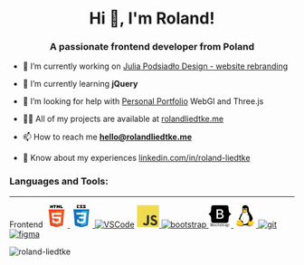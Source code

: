 <h1 align="center">Hi 👋, I'm Roland!</h1>
<h3 align="center">A passionate frontend developer from Poland</h3>

- 🔭 I’m currently working on [Julia Podsiadło Design - website rebranding](https://podsiadlodesign.pl/)

- 🌱 I’m currently learning **jQuery**

- 🤝 I’m looking for help with [Personal Portfolio](https://rolandliedtke.me/) WebGl and Three.js

- 👨‍💻 All of my projects are available at [rolandliedtke.me](https://rolandliedtke.me/)

- 📫 How to reach me **hello@rolandliedtke.me**

- 📄 Know about my experiences [linkedin.com/in/roland-liedtke](https://www.linkedin.com/in/roland-liedtke/)

<h3 align="left">Languages and Tools:</h3><hr>
<p align="left">Frontend
  <a href="https://www.w3.org/html/" target="_blank" rel="noreferrer"> <img src="https://raw.githubusercontent.com/devicons/devicon/master/icons/html5/html5-original-wordmark.svg" alt="html5" width="40" height="40"/> </a>
  <a href="https://www.w3schools.com/css/" target="_blank" rel="noreferrer"> <img src="https://raw.githubusercontent.com/devicons/devicon/master/icons/css3/css3-original-wordmark.svg" alt="css3" width="40" height="40"/> 
</a>
  <a href="https://code.visualstudio.com/" target="_blank" rel="noreferrer"> <img src="https://upload.wikimedia.org/wikipedia/commons/9/9a/Visual_Studio_Code_1.35_icon.svg" alt="VSCode" width="40" height="40"/></a>
  <a href="https://developer.mozilla.org/en-US/docs/Web/JavaScript" target="_blank" rel="noreferrer"> <img src="https://raw.githubusercontent.com/devicons/devicon/master/icons/javascript/javascript-original.svg" alt="javascript" width="40" height="40"/> </a>
    <a href="https://pl.wordpress.org/" target="_blank" rel="noreferrer"> <img src="https://upload.wikimedia.org/wikipedia/commons/9/98/WordPress_blue_logo.svg" alt="bootstrap" width="40" height="40"/> </a>
  <a href="https://getbootstrap.com" target="_blank" rel="noreferrer"> <img src="https://raw.githubusercontent.com/devicons/devicon/master/icons/bootstrap/bootstrap-plain-wordmark.svg" alt="bootstrap" width="40" height="40"/> </a>
  <a href="https://www.linux.org/" target="_blank" rel="noreferrer"> <img src="https://raw.githubusercontent.com/devicons/devicon/master/icons/linux/linux-original.svg" alt="linux" width="40" height="40"/> </a>
  <a href="https://git-scm.com/" target="_blank" rel="noreferrer"> <img src="https://www.vectorlogo.zone/logos/git-scm/git-scm-icon.svg" alt="git" width="40" height="40"/> </a>
  <a href="https://www.figma.com/" target="_blank" rel="noreferrer"> <img src="https://www.vectorlogo.zone/logos/figma/figma-icon.svg" alt="figma" width="40" height="40"/></a>  
</p>

<p><img align="left" src="https://github-readme-stats.vercel.app/api/top-langs?username=roland-liedtke&show_icons=true&locale=en&layout=compact" alt="roland-liedtke" /></p>
